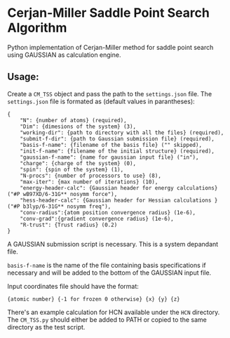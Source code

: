 # Cerjan-Miller Saddle Point Search Algorithm
Python implementation of Cerjan-Miller method for saddle point search using GAUSSIAN as calculation engine.

## Usage:
Create a `CM_TSS` object and pass the path to the `settings.json` file. The `settings.json` file is formated as (default values in parantheses):
```
{
    "N": {number of atoms} (required),
    "Dim": {dimesions of the system} (3),
    "working-dir": {path to directory with all the files} (required),
    "submit-f-dir": {path to Gaussian submission file} (required),
    "basis-f-name": {filename of the basis file} ("" skipped),
    "init-f-name": {filename of the initial structure} (required),
    "gaussian-f-name": {name for gaussian input file} ("in"), 
    "charge": {charge of the system} (0),
    "spin": {spin of the system} (1),
    "N-procs": {number of processors to use} (8),
    "max-iter": {max number of iterations} (10),
    "energy-header-calc": {Gaussian header for energy calculations} ("#P wB97XD/6-31G** nosymm force"),
    "hess-header-calc": {Gaussian header for Hessian calculations } ("#P b3lyp/6-31G** nosymm freq"),
    "conv-radius":{atom position convergence radius} (1e-6),
    "conv-grad":{gradient convergence radius} (1e-6),
    "R-trust": {Trust radius} (0.2)
}
```

A GAUSSIAN submission script is necessary. This is a system depandant file.

`basis-f-name` is the name of the file containing basis specifications if necessary and will be added to the bottom of the GAUSSIAN input file.

Input coordinates file should have the format:
```
{atomic number} {-1 for frozen 0 otherwise} {x} {y} {z}
```

There's an example calculation for HCN available under the `HCN` directory. The `CM_TSS.py` should either be added to PATH or copied to the same directory as the test script.

